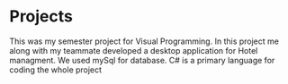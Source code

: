 # Projects
This was my semester project for Visual Programming. In this project me along with my teammate developed a desktop application for Hotel managment.
We used mySql for database.
C# is a primary language for coding the whole project
